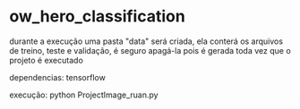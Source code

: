 # ow_hero_classification

durante a execução uma pasta "data" será criada, ela conterá os arquivos de treino, teste e validação, é seguro apagá-la pois é gerada toda vez que o projeto é executado

dependencias:
tensorflow 

execução: python ProjectImage_ruan.py
